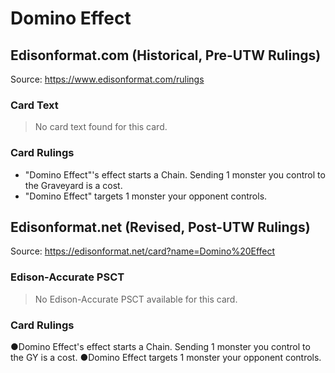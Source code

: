 # Domino Effect

## Edisonformat.com (Historical, Pre-UTW Rulings)

Source: https://www.edisonformat.com/rulings

### Card Text

> No card text found for this card.

### Card Rulings

*   "Domino Effect"'s effect starts a Chain. Sending 1 monster you control to the Graveyard is a cost.
*   "Domino Effect" targets 1 monster your opponent controls.

## Edisonformat.net (Revised, Post-UTW Rulings)

Source: https://edisonformat.net/card?name=Domino%20Effect

### Edison-Accurate PSCT

> No Edison-Accurate PSCT available for this card.

### Card Rulings

●Domino Effect's effect starts a Chain. Sending 1 monster you control to the GY is a cost.
●Domino Effect targets 1 monster your opponent controls.
            